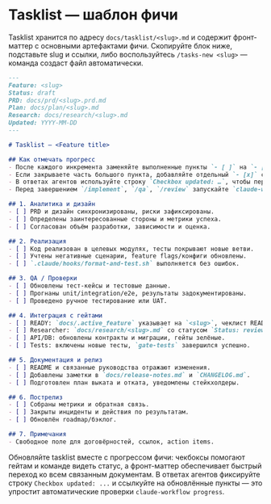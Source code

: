 # Tasklist — шаблон фичи

Tasklist хранится по адресу `docs/tasklist/<slug>.md` и содержит фронт-маттер с основными артефактами фичи. Скопируйте блок ниже, подставьте slug и ссылки, либо воспользуйтесь `/tasks-new <slug>` — команда создаст файл автоматически.

```markdown
---
Feature: <slug>
Status: draft
PRD: docs/prd/<slug>.prd.md
Plan: docs/plan/<slug>.md
Research: docs/research/<slug>.md
Updated: YYYY-MM-DD
---

# Tasklist — <Feature title>

## Как отмечать прогресс
- После каждого инкремента заменяйте выполненные пункты `- [ ]` на `- [x]`, добавляя в конце `— YYYY-MM-DD • итерация N` и ссылку на PR/commit или краткое описание результата.
- Если закрываете часть большого пункта, добавляйте отдельный `- [x]` с пояснением, что именно готово (история прогресса сохраняется).
- В ответах агентов используйте строку `Checkbox updated: …`, чтобы перечислить закрытые элементы и договорённости на следующий шаг.
- Перед завершением `/implement`, `/qa`, `/review` запускайте `claude-workflow progress --source <этап> --feature "<slug>"` — утилита проверит, что появились новые `- [x]` и подскажет, если tasklist не обновлён.

## 1. Аналитика и дизайн
- [ ] PRD и дизайн синхронизированы, риски зафиксированы.
- [ ] Определены заинтересованные стороны и метрики успеха.
- [ ] Согласован объём разработки, зависимости и оценка.

## 2. Реализация
- [ ] Код реализован в целевых модулях, тесты покрывают новые ветви.
- [ ] Учтены негативные сценарии, feature flags/конфиги обновлены.
- [ ] `.claude/hooks/format-and-test.sh` выполняется без ошибок.

## 3. QA / Проверки
- [ ] Обновлены тест-кейсы и тестовые данные.
- [ ] Прогнаны unit/integration/e2e, результаты задокументированы.
- [ ] Проведено ручное тестирование или UAT.

## 4. Интеграция с гейтами
- [ ] READY: `docs/.active_feature` указывает на `<slug>`, чеклист READY.
- [ ] Researcher: `docs/research/<slug>.md` со статусом `Status: reviewed`.
- [ ] API/DB: обновлены контракты и миграции, гейты зелёные.
- [ ] Tests: включены новые тесты, `gate-tests` завершился успешно.

## 5. Документация и релиз
- [ ] README и связанные руководства отражают изменения.
- [ ] Добавлены заметки в `docs/release-notes.md` и `CHANGELOG.md`.
- [ ] Подготовлен план выката и отката, уведомлены стейкхолдеры.

## 6. Пострелиз
- [ ] Собраны метрики и обратная связь.
- [ ] Закрыты инциденты и действия по результатам.
- [ ] Обновлён roadmap/бэклог.

## 7. Примечания
- Свободное поле для договёрностей, ссылок, action items.
```

Обновляйте tasklist вместе с прогрессом фичи: чекбоксы помогают гейтам и команде видеть статус, а фронт-маттер обеспечивает быстрый переход ко всем связанным документам. В ответах агентов фиксируйте строку `Checkbox updated: ...` и ссылкуйте на обновлённые пункты — это упростит автоматические проверки `claude-workflow progress`.
